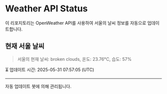 
# Weather API Status

이 리포지토리는 OpenWeather API를 사용하여 서울의 날씨 정보를 자동으로 업데이트합니다.

## 현재 서울 날씨
> 서울의 현재 날씨: broken clouds, 온도: 23.76°C, 습도: 57%

⏳ 업데이트 시간: 2025-05-31 07:57:05 (UTC)

---
자동 업데이트 봇에 의해 관리됩니다.
